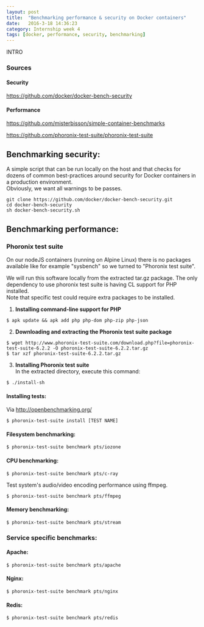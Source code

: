 ```yaml
---
layout: post
title:  "Benchmarking performance & security on Docker containers"
date:   2016-3-18 14:36:23
category: Internship week 4
tags: [docker, performance, security, benchmarking]
---
```



INTRO

<!--more-->


### Sources

#### Security
https://github.com/docker/docker-bench-security

#### Performance
https://github.com/misterbisson/simple-container-benchmarks

https://github.com/phoronix-test-suite/phoronix-test-suite
## Benchmarking security:  
  
A simple script that can be run locally on the host and that checks for dozens of common best-practices around security for Docker containers in a production environment.  
Obviously, we want all warnings to be passes.  

```
git clone https://github.com/docker/docker-bench-security.git
cd docker-bench-security
sh docker-bench-security.sh
```
## Benchmarking performance:

### Phoronix test suite

On our nodeJS containers (running on Alpine Linux) there is no packages available like for example "sysbench" so we turned to "Phoronix test suite".

We will run this software locally from the extracted tar.gz package. The only dependency to use phoronix test suite is having CL support for PHP installed.  
Note that specific test could require extra packages to be installed.

1. **Installing command-line support for PHP**

```shell
$ apk update && apk add php php-dom php-zip php-json
```
2. **Downloading and extracting the Phoronix test suite package**

```shell
$ wget http://www.phoronix-test-suite.com/download.php?file=phoronix-test-suite-6.2.2 -O phoronix-test-suite-6.2.2.tar.gz
$ tar xzf phoronix-test-suite-6.2.2.tar.gz
```

3. **Installing Phoronix test suite**  
In the extracted directory, execute this command:  
```shell
$ ./install-sh
```
#### Installing tests:

Via http://openbenchmarking.org/

```shell
$ phoronix-test-suite install [TEST NAME]
```

#### Filesystem benchmarking: 

```shell
$ phoronix-test-suite benchmark pts/iozone
```

#### CPU benchmarking:


```shell
$ phoronix-test-suite benchmark pts/c-ray
```  
  
Test system's audio/video encoding performance using ffmpeg.  

```shell
$ phoronix-test-suite benchmark pts/ffmpeg
```

#### Memory benchmarking: 

```shell
$ phoronix-test-suite benchmark pts/stream
```

### Service specific benchmarks:

#### Apache:

```shell
$ phoronix-test-suite benchmark pts/apache
```

#### Nginx:

```shell
$ phoronix-test-suite benchmark pts/nginx
```
#### Redis:

```shell
$ phoronix-test-suite benchmark pts/redis
```





